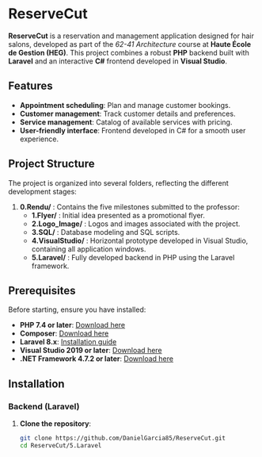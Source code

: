# ReserveCut

**ReserveCut** is a reservation and management application designed for hair salons, developed as part of the *62-41 Architecture* course at **Haute École de Gestion (HEG)**. This project combines a robust **PHP** backend built with **Laravel** and an interactive **C#** frontend developed in **Visual Studio**.

## Features

- **Appointment scheduling**: Plan and manage customer bookings.
- **Customer management**: Track customer details and preferences.
- **Service management**: Catalog of available services with pricing.
- **User-friendly interface**: Frontend developed in C# for a smooth user experience.

## Project Structure

The project is organized into several folders, reflecting the different development stages:

1. **0.Rendu/** : Contains the five milestones submitted to the professor:
   - **1.Flyer/** : Initial idea presented as a promotional flyer.
   - **2.Logo_Image/** : Logos and images associated with the project.
   - **3.SQL/** : Database modeling and SQL scripts.
   - **4.VisualStudio/** : Horizontal prototype developed in Visual Studio, containing all application windows.
   - **5.Laravel/** : Fully developed backend in PHP using the Laravel framework.

## Prerequisites

Before starting, ensure you have installed:

- **PHP 7.4 or later**: [Download here](https://www.php.net/downloads)
- **Composer**: [Download here](https://getcomposer.org/download/)
- **Laravel 8.x**: [Installation guide](https://laravel.com/docs/8.x/installation)
- **Visual Studio 2019 or later**: [Download here](https://visualstudio.microsoft.com/downloads/)
- **.NET Framework 4.7.2 or later**: [Download here](https://dotnet.microsoft.com/download/dotnet-framework)

## Installation

### Backend (Laravel)

1. **Clone the repository**:
   ```bash
   git clone https://github.com/DanielGarcia85/ReserveCut.git
   cd ReserveCut/5.Laravel
